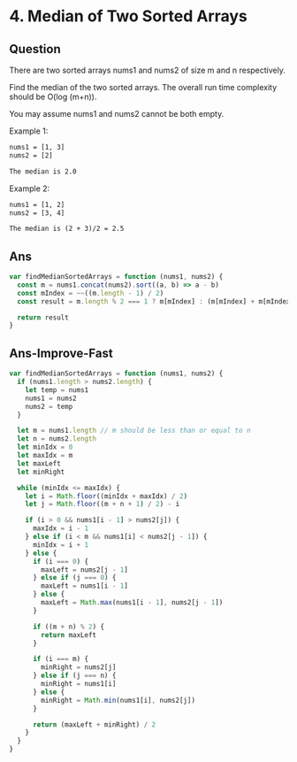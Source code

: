# 4. Median of Two Sorted Arrays

## Question

There are two sorted arrays nums1 and nums2 of size m and n respectively.

Find the median of the two sorted arrays. The overall run time complexity should be O(log (m+n)).

You may assume nums1 and nums2 cannot be both empty.

Example 1:

```txt
nums1 = [1, 3]
nums2 = [2]

The median is 2.0
```

Example 2:

```txt
nums1 = [1, 2]
nums2 = [3, 4]

The median is (2 + 3)/2 = 2.5
```

## Ans

```js
var findMedianSortedArrays = function (nums1, nums2) {
  const m = nums1.concat(nums2).sort((a, b) => a - b)
  const mIndex = ~~((m.length - 1) / 2)
  const result = m.length % 2 === 1 ? m[mIndex] : (m[mIndex] + m[mIndex + 1]) / 2

  return result
}
```

## Ans-Improve-Fast

```js
var findMedianSortedArrays = function (nums1, nums2) {
  if (nums1.length > nums2.length) {
    let temp = nums1
    nums1 = nums2
    nums2 = temp
  }

  let m = nums1.length // m should be less than or equal to n
  let n = nums2.length
  let minIdx = 0
  let maxIdx = m
  let maxLeft
  let minRight

  while (minIdx <= maxIdx) {
    let i = Math.floor((minIdx + maxIdx) / 2)
    let j = Math.floor((m + n + 1) / 2) - i

    if (i > 0 && nums1[i - 1] > nums2[j]) {
      maxIdx = i - 1
    } else if (i < m && nums1[i] < nums2[j - 1]) {
      minIdx = i + 1
    } else {
      if (i === 0) {
        maxLeft = nums2[j - 1]
      } else if (j === 0) {
        maxLeft = nums1[i - 1]
      } else {
        maxLeft = Math.max(nums1[i - 1], nums2[j - 1])
      }

      if ((m + n) % 2) {
        return maxLeft
      }

      if (i === m) {
        minRight = nums2[j]
      } else if (j === n) {
        minRight = nums1[i]
      } else {
        minRight = Math.min(nums1[i], nums2[j])
      }

      return (maxLeft + minRight) / 2
    }
  }
}
```

